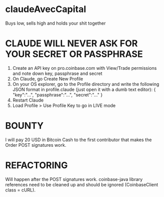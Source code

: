 # claudeAvecCapital
Buys low, sells high and holds your shit together

# CLAUDE WILL NEVER ASK FOR YOUR SECRET OR PASSPHRASE
1. Create an API key on pro.coinbase.com with View/Trade permissions and note down key, passphrase and secret
2. On Claude, go Create New Profile
3. On your OS explorer, go to the Profile directory and write the following JSON format in profile.claude (just open it with a dumb text editor):
{
  "key":"...",
  "passphrase":"...",
  "secret":"..."
}
4. Restart Claude
5. Load Profile > Use Profile Key to go in LIVE mode

# BOUNTY
I will pay 20 USD in Bitcoin Cash to the first contributor that makes the Order POST signatures work.

# REFACTORING
Will happen after the POST signatures work. coinbase-java library references need to be cleaned up and should be ignored (CoinbaseClient class = cURL).
